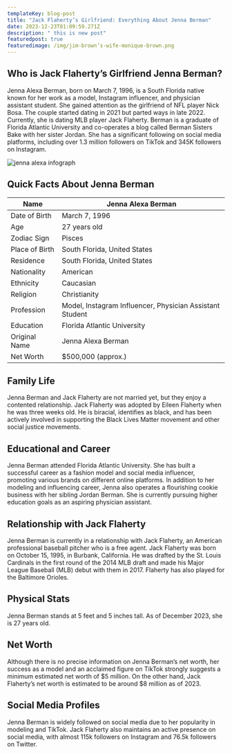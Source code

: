 ```yaml
---
templateKey: blog-post
title: "Jack Flaherty’s Girlfriend: Everything About Jenna Berman"
date: 2023-12-23T01:09:59.271Z
description: " this is new post"
featuredpost: true
featuredimage: /img/jim-brown’s-wife-monique-brown.png
---
```

<!--StartFragment-->

## Who is Jack Flaherty’s Girlfriend Jenna Berman?

Jenna Alexa Berman, born on March 7, 1996, is a South Florida native known for her work as a model, Instagram influencer, and physician assistant student. She gained attention as the girlfriend of NFL player Nick Bosa. The couple started dating in 2021 but parted ways in late 2022. Currently, she is dating MLB player Jack Flaherty. Berman is a graduate of Florida Atlantic University and co-operates a blog called Berman Sisters Bake with her sister Jordan. She has a significant following on social media platforms, including over 1.3 million followers on TikTok and 345K followers on Instagram.

![jenna alexa infograph](https://celebritiesfolder.com/wp-content/uploads/2023/12/jenna-alexa-scaled.webp)

## Quick Facts About Jenna Berman

| Name           | Jenna Alexa Berman                                       |
| -------------- | -------------------------------------------------------- |
| Date of Birth  | March 7, 1996                                            |
| Age            | 27 years old                                             |
| Zodiac Sign    | Pisces                                                   |
| Place of Birth | South Florida, United States                             |
| Residence      | South Florida, United States                             |
| Nationality    | American                                                 |
| Ethnicity      | Caucasian                                                |
| Religion       | Christianity                                             |
| Profession     | Model, Instagram Influencer, Physician Assistant Student |
| Education      | Florida Atlantic University                              |
| Original Name  | Jenna Alexa Berman                                       |
| Net Worth      | $500,000 (approx.)                                       |

## Family Life

Jenna Berman and Jack Flaherty are not married yet, but they enjoy a contented relationship. Jack Flaherty was adopted by Eileen Flaherty when he was three weeks old. He is biracial, identifies as black, and has been actively involved in supporting the Black Lives Matter movement and other social justice movements.

## Educational and Career

Jenna Berman attended Florida Atlantic University. She has built a successful career as a fashion model and social media influencer, promoting various brands on different online platforms. In addition to her modeling and influencing career, Jenna also operates a flourishing cookie business with her sibling Jordan Berman. She is currently pursuing higher education goals as an aspiring physician assistant.

## Relationship with Jack Flaherty

Jenna Berman is currently in a relationship with Jack Flaherty, an American professional baseball pitcher who is a free agent. Jack Flaherty was born on October 15, 1995, in Burbank, California. He was drafted by the St. Louis Cardinals in the first round of the 2014 MLB draft and made his Major League Baseball (MLB) debut with them in 2017. Flaherty has also played for the Baltimore Orioles.

## Physical Stats

Jenna Berman stands at 5 feet and 5 inches tall. As of December 2023, she is 27 years old.

## Net Worth

Although there is no precise information on Jenna Berman’s net worth, her success as a model and an acclaimed figure on TikTok strongly suggests a minimum estimated net worth of $5 million. On the other hand, Jack Flaherty’s net worth is estimated to be around $8 million as of 2023.

## Social Media Profiles

Jenna Berman is widely followed on social media due to her popularity in modeling and TikTok. Jack Flaherty also maintains an active presence on social media, with almost 115k followers on Instagram and 76.5k followers on Twitter.

<!--EndFragment-->
